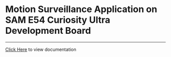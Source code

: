 # Motion Surveillance Application on SAM E54 Curiosity Ultra Development Board

-----

[Click Here](https://onlinedocs.microchip.com/v2/keyword-lookup?keyword=SAM_E54_CULT_MOTION_SURVEILLANCE&redirect=true) to view documentation
